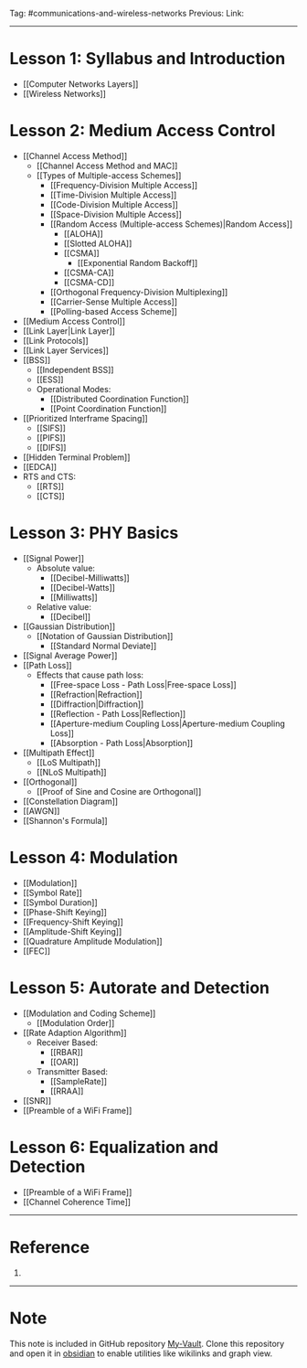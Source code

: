 Tag: #communications-and-wireless-networks
Previous: 
Link: 

---

# Lesson 1: Syllabus and Introduction

- [[Computer Networks Layers]]
- [[Wireless Networks]]

# Lesson 2: Medium Access Control

- [[Channel Access Method]]
	- [[Channel Access Method and MAC]]
	- [[Types of Multiple-access Schemes]]
		- [[Frequency-Division Multiple Access]]
		- [[Time-Division Multiple Access]]
		- [[Code-Division Multiple Access]]
		- [[Space-Division Multiple Access]]
		- [[Random Access (Multiple-access Schemes)|Random Access]]
			- [[ALOHA]]
			- [[Slotted ALOHA]]
			- [[CSMA]]
				- [[Exponential Random Backoff]]
			- [[CSMA-CA]]
			- [[CSMA-CD]]
		- [[Orthogonal Frequency-Division Multiplexing]]
		- [[Carrier-Sense Multiple Access]]
		- [[Polling-based Access Scheme]]
- [[Medium Access Control]]
- [[Link Layer|Link Layer]]
- [[Link Protocols]]
- [[Link Layer Services]]
- [[BSS]]
	- [[Independent BSS]]
	- [[ESS]]
	- Operational Modes:
		- [[Distributed Coordination Function]]
		- [[Point Coordination Function]]
- [[Prioritized Interframe Spacing]]
	- [[SIFS]]
	- [[PIFS]]
	- [[DIFS]]
- [[Hidden Terminal Problem]]
- [[EDCA]]
- RTS and CTS:
	- [[RTS]]
	- [[CTS]]

# Lesson 3: PHY Basics

- [[Signal Power]]
	- Absolute value:
		- [[Decibel-Milliwatts]]
		- [[Decibel-Watts]]
		- [[Milliwatts]]
	- Relative value:
		- [[Decibel]]
- [[Gaussian Distribution]]
	- [[Notation of Gaussian Distribution]]
		- [[Standard Normal Deviate]]
- [[Signal Average Power]]
- [[Path Loss]]
	- Effects that cause path loss:
		- [[Free-space Loss - Path Loss|Free-space Loss]]
		- [[Refraction|Refraction]]
		- [[Diffraction|Diffraction]]
		- [[Reflection - Path Loss|Reflection]]
		- [[Aperture-medium Coupling Loss|Aperture-medium Coupling Loss]]
		- [[Absorption - Path Loss|Absorption]]
- [[Multipath Effect]]
	- [[LoS Multipath]]
	- [[NLoS Multipath]]
- [[Orthogonal]]
	- [[Proof of Sine and Cosine are Orthogonal]]
- [[Constellation Diagram]]
- [[AWGN]]
- [[Shannon's Formula]]

# Lesson 4: Modulation

- [[Modulation]]
- [[Symbol Rate]]
- [[Symbol Duration]]
- [[Phase-Shift Keying]]
- [[Frequency-Shift Keying]]
- [[Amplitude-Shift Keying]]
- [[Quadrature Amplitude Modulation]]
- [[FEC]]

# Lesson 5: Autorate and Detection

- [[Modulation and Coding Scheme]]
	- [[Modulation Order]]
- [[Rate Adaption Algorithm]]
	- Receiver Based:
		- [[RBAR]]
		- [[OAR]]
	- Transmitter Based:
		- [[SampleRate]]
		- [[RRAA]]
- [[SNR]]
- [[Preamble of a WiFi Frame]]

# Lesson 6: Equalization and Detection

- [[Preamble of a WiFi Frame]]
- [[Channel Coherence Time]]

---

# Reference

1. 

---

# Note

This note is included in GitHub repository [My-Vault](https://github.com/LittleD3092/My-Vault.git). Clone this repository and open it in [obsidian](https://obsidian.md/) to enable utilities like wikilinks and graph view.